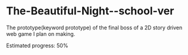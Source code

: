 # The-Beautiful-Night--school-ver
The prototype(keyword prototype) of 
the final boss of a 2D story 
driven web game I plan on making. 

Estimated progress: 50%
